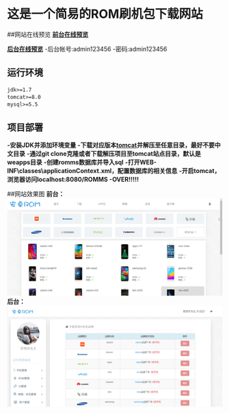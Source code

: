 # 这是一个简易的ROM刷机包下载网站

##网站在线预览
**[前台在线预览](106.13.218.180:8080/ROMMS)**

**[后台在线预览](106.13.218.180:8080/ROMMS/admin/adminLogin.jsp)**
-后台帐号:admin123456
-密码:admin123456

## 运行环境

```html
jdk>=1.7
tomcat>=8.0
mysql>=5.5
```

## 项目部署
**-安装JDK并添加环境变量**
**-下载对应版本[tomcat](https://tomcat.apache.org/)并解压至任意目录，最好不要中文目录**
**-通过git clone克隆或者下载解压项目至tomcat站点目录，默认是weapps目录**
**-创建romms数据库并导入sql**
**-打开WEB-INF\classes\applicationContext.xml，配置数据库的相关信息**
**-开启tomcat，浏览器访问localhost:8080/ROMMS**
**-OVER!!!!!**



##网站效果图
**前台：**<br>![1](./preview/front.png)
**后台：**<br>![2](./preview/backend.png)